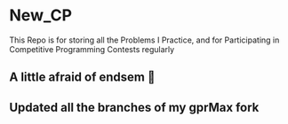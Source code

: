 # New_CP

This Repo is for storing all the Problems I Practice, and for Participating in Competitive Programming Contests regularly

## A little afraid of endsem 🥲

## Updated all the branches of my gprMax fork
